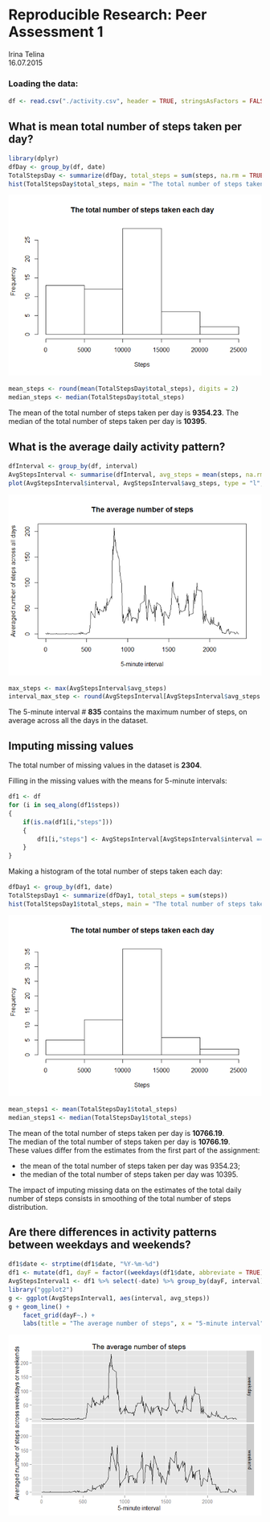 # Reproducible Research: Peer Assessment 1
Irina Telina  
16.07.2015  

### Loading the data:


```r
df <- read.csv("./activity.csv", header = TRUE, stringsAsFactors = FALSE)  
```

## What is mean total number of steps taken per day?


```r
library(dplyr)  
dfDay <- group_by(df, date)  
TotalStepsDay <- summarize(dfDay, total_steps = sum(steps, na.rm = TRUE))  
hist(TotalStepsDay$total_steps, main = "The total number of steps taken each day", xlab = "Steps")  
```

![](PA1_template_files/figure-html/part1-1.png) 

```r
mean_steps <- round(mean(TotalStepsDay$total_steps), digits = 2)    
median_steps <- median(TotalStepsDay$total_steps)  
```

The mean of the total number of steps taken per day is **9354.23**.
The median of the total number of steps taken per day is **10395**.

## What is the average daily activity pattern?


```r
dfInterval <- group_by(df, interval)
AvgStepsInterval <- summarise(dfInterval, avg_steps = mean(steps, na.rm = TRUE))
plot(AvgStepsInterval$interval, AvgStepsInterval$avg_steps, type = "l", main = "The average number of steps", xlab = "5-minute interval", ylab = "Averaged number of steps across all days")
```

![](PA1_template_files/figure-html/part2-1.png) 

```r
max_steps <- max(AvgStepsInterval$avg_steps)  
interval_max_step <- round(AvgStepsInterval[AvgStepsInterval$avg_steps == max_steps,1], digits = 2)  
```

The 5-minute interval # **835** contains the maximum number of steps, on average across all the days in the dataset.

## Imputing missing values

The total number of missing values in the dataset is **2304**.

Filling in the missing values with the means for 5-minute intervals:

```r
df1 <- df
for (i in seq_along(df1$steps)) 
{
    if(is.na(df1[i,"steps"])) 
    {
        df1[i,"steps"] <- AvgStepsInterval[AvgStepsInterval$interval == df1[i,"interval"], "avg_steps"]
    }
}
```

Making a histogram of the total number of steps taken each day:

```r
dfDay1 <- group_by(df1, date)  
TotalStepsDay1 <- summarize(dfDay1, total_steps = sum(steps))  
hist(TotalStepsDay1$total_steps, main = "The total number of steps taken each day", xlab = "Steps")  
```

![](PA1_template_files/figure-html/part4-1.png) 

```r
mean_steps1 <- mean(TotalStepsDay1$total_steps) 
median_steps1 <- median(TotalStepsDay1$total_steps)   
```

The mean of the total number of steps taken per day is **10766.19**.  
The median of the total number of steps taken per day is **10766.19**.  
These values differ from the estimates from the first part of the assignment:  
- the mean of the total number of steps taken per day was 9354.23;  
- the median of the total number of steps taken per day was 10395.  

The impact of imputing missing data on the estimates of the total daily number of steps consists in smoothing of the total number of steps distribution. 

## Are there differences in activity patterns between weekdays and weekends?


```r
df1$date <- strptime(df1$date, "%Y-%m-%d")
df1 <- mutate(df1, dayF = factor((weekdays(df1$date, abbreviate = TRUE) %in% c("Sat", "Sun")), labels = c("weekday", "weekend")))
AvgStepsInterval1 <- df1 %>% select(-date) %>% group_by(dayF, interval) %>% summarise(avg_steps=mean(steps))
library("ggplot2")
g <- ggplot(AvgStepsInterval1, aes(interval, avg_steps))
g + geom_line() + 
    facet_grid(dayF~.) + 
    labs(title = "The average number of steps", x = "5-minute interval", y = "Averaged number of steps across weekdays or weekends")
```

![](PA1_template_files/figure-html/part5-1.png) 
